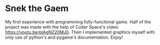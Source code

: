 # Snek the Gaem

My first experience with programming fully-funcitonal game. Half of the project was made with the help of Coder Space's video: https://youtu.be/piAgNZ20MJ0. Then I implemented graphics myself with only use of python's and pygame's documentation. Enjoy!
